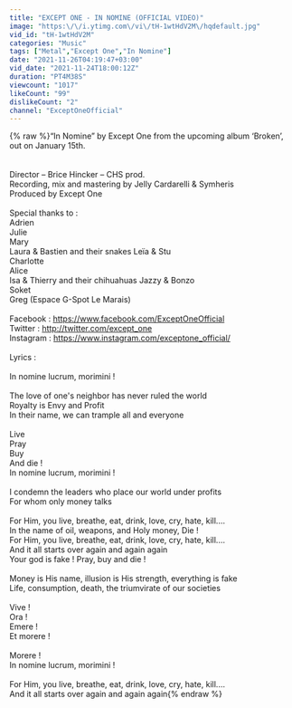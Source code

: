 ```yaml
---
title: "EXCEPT ONE - IN NOMINE (OFFICIAL VIDEO)"
image: "https:\/\/i.ytimg.com\/vi\/tH-1wtHdV2M\/hqdefault.jpg"
vid_id: "tH-1wtHdV2M"
categories: "Music"
tags: ["Metal","Except One","In Nomine"]
date: "2021-11-26T04:19:47+03:00"
vid_date: "2021-11-24T18:00:12Z"
duration: "PT4M38S"
viewcount: "1017"
likeCount: "99"
dislikeCount: "2"
channel: "ExceptOneOfficial"
---
```

{% raw %}“In Nomine” by Except One from the upcoming album ‘Broken’, out on January 15th.<br /> <br /><br />Director – Brice Hincker – CHS prod.<br />Recording, mix and mastering by Jelly Cardarelli &amp; Symheris<br />Produced by Except One <br /><br />Special thanks to : <br />Adrien<br />Julie<br />Mary<br />Laura &amp; Bastien and their snakes Leïa &amp; Stu <br />Charlotte<br />Alice<br />Isa &amp; Thierry and their chihuahuas Jazzy &amp; Bonzo<br />Soket<br />Greg (Espace G-Spot Le Marais)<br /><br />Facebook : <a rel="nofollow" target="blank" href="https://www.facebook.com/ExceptOneOfficial">https://www.facebook.com/ExceptOneOfficial</a><br />Twitter : <a rel="nofollow" target="blank" href="http://twitter.com/except_one">http://twitter.com/except_one</a><br />Instagram : <a rel="nofollow" target="blank" href="https://www.instagram.com/exceptone_official/">https://www.instagram.com/exceptone_official/</a><br /><br />Lyrics : <br /><br />In nomine lucrum, morimini ! <br /><br />The love of one's neighbor has never ruled the world<br />Royalty is Envy and Profit<br />In their name, we can trample all and everyone<br /><br />Live<br />Pray<br />Buy<br />And die !<br />In nomine lucrum, morimini !<br /><br />I condemn the leaders who place our world under profits <br />For whom only money talks<br /><br />For Him, you live, breathe, eat, drink, love, cry, hate, kill....<br />In the name of oil, weapons, and Holy money, Die  ! <br />For Him, you live, breathe, eat, drink, love, cry, hate, kill....<br />And it all starts over again and again again<br />Your god is fake ! Pray, buy and die !<br /><br />Money is His name, illusion is His strength, everything is fake<br />Life, consumption, death, the triumvirate of our societies<br /><br />Vive !<br />Ora !<br />Emere !<br />Et morere !<br /><br />Morere !<br />In nomine lucrum, morimini !<br /><br />For Him, you live, breathe, eat, drink, love, cry, hate, kill....<br />And it all starts over again and again again{% endraw %}
